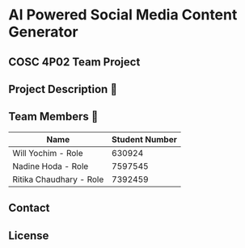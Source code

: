 # AI Powered Social Media Content Generator

## COSC 4P02 Team Project

## Project Description 📝  

## Team Members 👥  
| Name                     | Student Number |
|--------------------------|----------------|
| Will Yochim - Role  | 630924        |
| Nadine Hoda - Role  | 7597545       |
| Ritika Chaudhary - Role  | 7392459        |

## Contact

## License  



